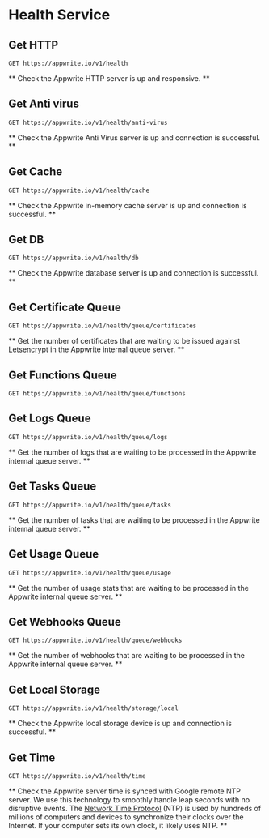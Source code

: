 # Health Service

## Get HTTP

```http request
GET https://appwrite.io/v1/health
```

** Check the Appwrite HTTP server is up and responsive. **

## Get Anti virus

```http request
GET https://appwrite.io/v1/health/anti-virus
```

** Check the Appwrite Anti Virus server is up and connection is successful. **

## Get Cache

```http request
GET https://appwrite.io/v1/health/cache
```

** Check the Appwrite in-memory cache server is up and connection is successful. **

## Get DB

```http request
GET https://appwrite.io/v1/health/db
```

** Check the Appwrite database server is up and connection is successful. **

## Get Certificate Queue

```http request
GET https://appwrite.io/v1/health/queue/certificates
```

** Get the number of certificates that are waiting to be issued against [Letsencrypt](https://letsencrypt.org/) in the Appwrite internal queue server. **

## Get Functions Queue

```http request
GET https://appwrite.io/v1/health/queue/functions
```

## Get Logs Queue

```http request
GET https://appwrite.io/v1/health/queue/logs
```

** Get the number of logs that are waiting to be processed in the Appwrite internal queue server. **

## Get Tasks Queue

```http request
GET https://appwrite.io/v1/health/queue/tasks
```

** Get the number of tasks that are waiting to be processed in the Appwrite internal queue server. **

## Get Usage Queue

```http request
GET https://appwrite.io/v1/health/queue/usage
```

** Get the number of usage stats that are waiting to be processed in the Appwrite internal queue server. **

## Get Webhooks Queue

```http request
GET https://appwrite.io/v1/health/queue/webhooks
```

** Get the number of webhooks that are waiting to be processed in the Appwrite internal queue server. **

## Get Local Storage

```http request
GET https://appwrite.io/v1/health/storage/local
```

** Check the Appwrite local storage device is up and connection is successful. **

## Get Time

```http request
GET https://appwrite.io/v1/health/time
```

** Check the Appwrite server time is synced with Google remote NTP server. We use this technology to smoothly handle leap seconds with no disruptive events. The [Network Time Protocol](https://en.wikipedia.org/wiki/Network_Time_Protocol) (NTP) is used by hundreds of millions of computers and devices to synchronize their clocks over the Internet. If your computer sets its own clock, it likely uses NTP. **

